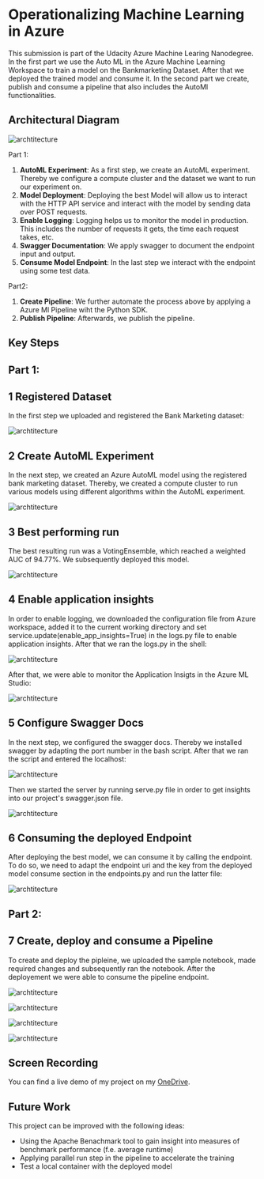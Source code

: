
# Operationalizing Machine Learning in Azure

This submission is part of the Udacity Azure Machine Learing Nanodegree. In the first part we use the Auto ML in the Azure Machine Learning Workspace to train a model on the Bankmarketing Dataset.
After that we deployed the trained model and consume it. 
In the second part we create, publish and consume a pipeline that also includes the AutoMl functionalities.

## Architectural Diagram

![archtitecture](./screenshots/architecture_submission.PNG)

Part 1:

1. **AutoML Experiment**: As a first step, we create an AutoML experiment. Thereby we configure a compute cluster and the dataset we want to run our experiment on.
2. **Model Deployment**: Deploying the best Model will allow us to interact with the HTTP API service and interact with the model by sending data over POST requests.
3. **Enable Logging**: Logging helps us to monitor the model in production. This includes the number of requests it gets, the time each request takes, etc.
4. **Swagger Documentation**: We apply swagger to document the endpoint input and output.
5. **Consume Model Endpoint**: In the last step we interact with the endpoint using some test data.

Part2: 

1. **Create Pipeline**: We further automate the process above by applying a Azure Ml Pipeline wiht the Python SDK.
2. **Publish Pipeline**: Afterwards, we publish the pipeline.


## Key Steps

## Part 1:

## 1 Registered Dataset 

In the first step we uploaded and registered the Bank Marketing dataset:

![archtitecture](./screenshots/dataset_submission.PNG)

## 2 Create AutoML Experiment 

In the next step, we created an Azure AutoML model using the registered bank marketing dataset. Thereby, we created a compute cluster
to run various models using different algorithms within the AutoML experiment.

![archtitecture](./screenshots/finished_model_submission.PNG)

## 3 Best performing run

The best resulting run was a VotingEnsemble, which reached a weighted AUC of 94.77%. We subsequently deployed this model.

![archtitecture](./screenshots/best_model_submission.PNG)

## 4 Enable application insights

In order to enable logging, we downloaded the configuration file from Azure workspace, added it to the current working directory 
and set service.update(enable_app_insights=True) in the logs.py file to enable application insights. After that we ran the 
logs.py in the shell:

![archtitecture](./screenshots/logs1_submission.PNG)

After that, we were able to monitor the Application Insigts in the Azure ML Studio:

![archtitecture](./screenshots/application_insights_submission.PNG)


## 5 Configure Swagger Docs

In the next step, we configured the swagger docs. Thereby we installed swagger by adapting the port number in the bash 
script. After that we ran the script and entered the localhost:

![archtitecture](./screenshots/swagger_submission1.PNG)

Then we started the server by running serve.py file in order to get insights into our project's swagger.json file.

![archtitecture](./screenshots/swagger_submission2.PNG)

## 6 Consuming the deployed Endpoint

After deploying the best model, we can consume it by calling the endpoint. To do so, we need to adapt the endpoint uri 
and the key from the deployed model consume section in the endpoints.py and run the latter file:

![archtitecture](./screenshots/endpoint_submission.PNG)


## Part 2:

## 7 Create, deploy and consume a Pipeline

To create and deploy the pipleine, we uploaded the sample notebook, made required changes and subsequently ran 
the notebook. After the deployement we were able to consume the pipeline endpoint.

![archtitecture](./screenshots/pipeline_created_submission.PNG)

![archtitecture](./screenshots/pipeline_overview_submission.PNG)

![archtitecture](./screenshots/RunDetailsWidget_submission.PNG)

![archtitecture](./screenshots/published_pipeline_overview_submission.PNG)


## Screen Recording

You can find a live demo of my project on my [OneDrive](https://www.youtube.com/watch?v=37JjRFef9_s).

## Future Work

This project can be improved with the following ideas:

- Using the Apache Benachmark tool to gain insight into measures of benchmark performance (f.e. average runtime)
- Applying parallel run step in the pipeline to accelerate the training
- Test a local container with the deployed model